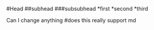 #Head
##subhead
###subsubhead
*first
*second
*third

Can I change anything
#does this really support md
